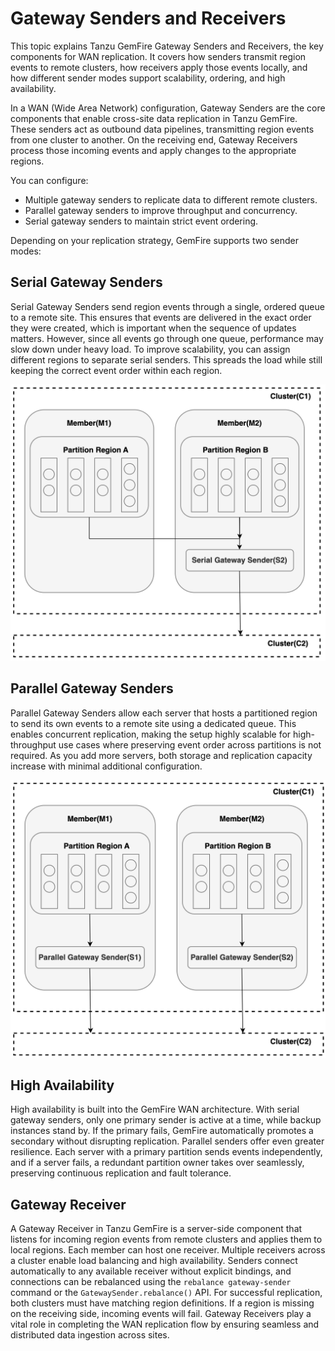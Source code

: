 # Gateway Senders and Receivers

This topic explains Tanzu GemFire Gateway Senders and Receivers, the key components for WAN replication. It covers how senders transmit region events to remote clusters, how receivers apply those events locally, and how different sender modes support scalability, ordering, and high availability.

In a WAN (Wide Area Network) configuration, Gateway Senders are the core components that enable cross-site data replication in Tanzu GemFire. These senders act as outbound data pipelines, transmitting region events from one cluster to another. On the receiving end, Gateway Receivers process those incoming events and apply changes to the appropriate regions.

You can configure:

* Multiple gateway senders to replicate data to different remote clusters.
* Parallel gateway senders to improve throughput and concurrency.
* Serial gateway senders to maintain strict event ordering.

Depending on your replication strategy, GemFire supports two sender modes:

## Serial Gateway Senders

Serial Gateway Senders send region events through a single, ordered queue to a remote site. This ensures that events are delivered in the exact order they were created, which is important when the sequence of updates matters. However, since all events go through one queue, performance may slow down under heavy load. To improve scalability, you can assign different regions to separate serial senders. This spreads the load while still keeping the correct event order within each region.

![SGR](images/image2.png)

## Parallel Gateway Senders

Parallel Gateway Senders allow each server that hosts a partitioned region to send its own events to a remote site using a dedicated queue. This enables concurrent replication, making the setup highly scalable for high-throughput use cases where preserving event order across partitions is not required. As you add more servers, both storage and replication capacity increase with minimal additional configuration.

![PGR](images/image3.png)

## High Availability

High availability is built into the GemFire WAN architecture. With serial gateway senders, only one primary sender is active at a time, while backup instances stand by. If the primary fails, GemFire automatically promotes a secondary without disrupting replication. Parallel senders offer even greater resilience. Each server with a primary partition sends events independently, and if a server fails, a redundant partition owner takes over seamlessly, preserving continuous replication and fault tolerance.

## Gateway Receiver

A Gateway Receiver in Tanzu GemFire is a server-side component that listens for incoming region events from remote clusters and applies them to local regions. Each member can host one receiver. Multiple receivers across a cluster enable load balancing and high availability. Senders connect automatically to any available receiver without explicit bindings, and connections can be rebalanced using the `rebalance gateway-sender` command or the `GatewaySender.rebalance()` API. For successful replication, both clusters must have matching region definitions. If a region is missing on the receiving side, incoming events will fail. Gateway Receivers play a vital role in completing the WAN replication flow by ensuring seamless and distributed data ingestion across sites.

